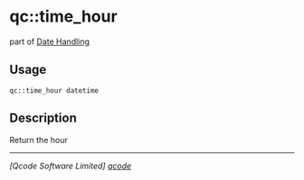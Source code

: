 qc::time_hour
=============

part of [Date Handling](../date.md)

Usage
-----
`qc::time_hour datetime`

Description
-----------
Return the hour

----------------------------------
*[Qcode Software Limited] [qcode]*

[qcode]: http://www.qcode.co.uk "Qcode Software"